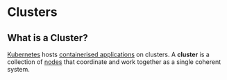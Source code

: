 
# Clusters

## What is a Cluster?

[Kubernetes](../what-is-kubernetes) hosts [containerised applications](../../03-concepts/containerised-application) 
on clusters. A **cluster** is a collection of [nodes](../nodes) that coordinate and work together as a single coherent 
system.
